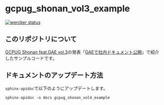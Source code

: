 # gcpug_shonan_vol3_example

[![wercker status](https://app.wercker.com/status/4f320c440898106cddcf6ee05b795919/m "wercker status")](https://app.wercker.com/project/bykey/4f320c440898106cddcf6ee05b795919)

## このリポジトリについて

[GCPUG Shonan feat.GAE vol.3](http://gcpug-shonan.connpass.com/event/32995/)の発表「[GAEで社内ドキュメント公開](https://docs.google.com/presentation/d/1aDf9BGk0lQLqzqAjkO_SNqysdo_IrWtoBjptky-kb3o/edit#slide=id.p)」で紹介したサンプルコードです。

## ドキュメントのアップデート方法
`sphinx-apidoc`で以下のようにアップデートします。

    sphinx-apidoc -o docs gcpug_shonan_vol4_example
